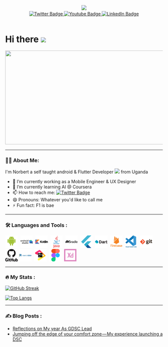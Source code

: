 <!--
**norbertblaise/norbertblaise** is a ✨ _special_ ✨ repository because its `README.md` (this file) appears on your GitHub profile.


Here are some ideas to get you started:

- 🔭 I’m currently working on Desk Setup sharing app
- 🌱 I’m currently learning AI @ Coursera
- 📫 How to reach me: ...
- 😄 Pronouns: Whatever you'd like to call me
- ⚡ Fun fact: F1 is bae
-->

<div id="header" align="center">
  <img src="https://media.giphy.com/media/HwBlFQZFcAoUcPHZdX/giphy.gif" width="100"/>


<div id="badges">
   
  <a href="https://twitter.com/NorbertBlaise">
    <img src="https://img.shields.io/badge/Twitter-blue?style=for-the-badge&logo=twitter&logoColor=white" alt="Twitter Badge"/>
  </a>
  <a href="https://youtube.com/norbertlukwayi">
    <img src="https://img.shields.io/badge/YouTube-red?style=for-the-badge&logo=youtube&logoColor=white" alt="Youtube Badge"/>
  </a>
  <a href="https://www.linkedin.com/in/norbert-lukwayi-155203162/">
    <img src="https://img.shields.io/badge/LinkedIn-blue?style=for-the-badge&logo=linkedin&logoColor=white" alt="LinkedIn Badge"/>
  </a>
</div>
  
<img src="https://komarev.com/ghpvc/?username=norbertblaise&style=flat-square&color=blue" alt=""/>
</div>
<h1>
   Hi there
  <img src="https://media.giphy.com/media/hvRJCLFzcasrR4ia7z/giphy.gif" width="30px"/>
</h1>

<div align="center">
  <img src="https://media.giphy.com/media/dWesBcTLavkZuG35MI/giphy.gif" width="600" height="300"/>
</div>

---

### :man_technologist: About Me:
I'm Norbert a self taught android & Flutter Developer <img src="https://media.giphy.com/media/WUlplcMpOCEmTGBtBW/giphy.gif" width="30"> from Uganda

- 🔭 I’m currently working as a Mobile Engineer & UX Designer
- 🌱 I’m currently learning AI @ Coursera
- 📫 How to reach me: [![Twitter Badge](https://img.shields.io/badge/Twitter-blue?style=for-the-badge&logo=twitter&logoColor=white)](https://twitter.com/NorbertBlaise)
- 😄 Pronouns: Whatever you'd like to call me
- ⚡ Fun fact: F1 is bae

---

### :hammer_and_wrench: Languages and Tools :
<div>
  <img src="https://github.com/devicons/devicon/blob/master/icons/android/android-original-wordmark.svg" title="Android" alt="Android" width="40" height="40"/>&nbsp;
  <img src="https://github.com/devicons/devicon/blob/master/icons/androidstudio/androidstudio-original-wordmark.svg" title="Android Studio" alt="Android Studio" width="40" height="40"/>&nbsp;
  <img src="https://github.com/devicons/devicon/blob/master/icons/kotlin/kotlin-original-wordmark.svg" title="kotlin" alt="Kotlin" width="40" height="40"/>&nbsp;
  <img src="https://github.com/devicons/devicon/blob/master/icons/java/java-original-wordmark.svg" title="Java" alt="Java" width="40" height="40"/>&nbsp;
  <img src="https://github.com/devicons/devicon/blob/master/icons/gradle/gradle-plain-wordmark.svg" title="Gradle" alt="Gradle" width="40" height="40"/>&nbsp;
  <img src="https://github.com/devicons/devicon/blob/master/icons/flutter/flutter-original.svg" title="Flutter" alt="Flutter" width="40" height="40"/>&nbsp;
  <img src="https://github.com/devicons/devicon/blob/master/icons/dart/dart-original-wordmark.svg" title="Dart" alt="Dart" width="40" height="40"/>&nbsp;
  <img src="https://github.com/devicons/devicon/blob/master/icons/firebase/firebase-plain-wordmark.svg" title="Firebase" alt="Firebase" width="40" height="40"/>&nbsp;
  <img src="https://github.com/devicons/devicon/blob/master/icons/vscode/vscode-original-wordmark.svg" title="vscode" alt="vscode" width="40" height="40"/>&nbsp;  
  <img src="https://github.com/devicons/devicon/blob/master/icons/git/git-original-wordmark.svg" title="Git" alt="Git" width="40" height="40"/>
  <img src="https://github.com/devicons/devicon/blob/master/icons/github/github-original-wordmark.svg" title="Github" alt="Github" width="40" height="40"/>
  <img src="https://github.com/devicons/devicon/blob/master/icons/intellij/intellij-original-wordmark.svg" title="intellij" alt="Intellij" width="40" height="40"/>&nbsp;
  <img src="https://github.com/devicons/devicon/blob/master/icons/jetbrains/jetbrains-original.svg" title="jetbrains" alt="jetbrains" width="40" height="40"/>&nbsp;
 <img src="https://github.com/devicons/devicon/blob/master/icons/figma/figma-original.svg" title="Figma" alt="Figma" width="40" height="40"/>&nbsp;
   <img src="https://github.com/devicons/devicon/blob/master/icons/xd/xd-line.svg" title="xd" alt="xd" width="40" height="40"/>&nbsp;
</div>

---

### :fire: My Stats :
[![GitHub Streak](http://github-readme-streak-stats.herokuapp.com?user=norbertblaise&theme=dark&background=000000)](https://git.io/streak-stats)


[![Top Langs](https://github-readme-stats.vercel.app/api/top-langs/?username=norbertblaise&layout=compact&theme=vision-friendly-dark)](https://github.com/anuraghazra/github-readme-stats)

---

### :writing_hand: Blog Posts :
<!-- BLOG-POST-LIST:START -->
- [Reflections on My year As GDSC Lead](https://medium.com/@lukwayi/reflections-on-my-year-as-gdsc-lead-cac60f018e8?source=rss-b7a2897d76df------2)
- [Jumping off the edge of your comfort zone — My experience launching a DSC](https://medium.com/zero-years-experience/jumping-off-the-edge-of-your-comfort-zone-my-experience-launching-a-dsc-8f10cc0f517e?source=rss-b7a2897d76df------2)
<!-- BLOG-POST-LIST:END -->


